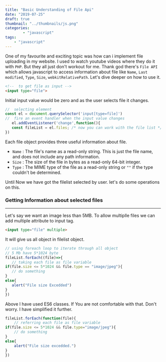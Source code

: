 ```yaml
---
title: "Basic Understanding of File Api"
date: "2019-07-25"
draft: true
thumbnail: "../thumbnails/js.png"
categories:
        - "javascript"
tags:
    - "javascript"
---
```


 One of my favourite and exciting topic was how can i implement file uploading in my website. I used to watch youtube videos where they do it with `PHP`. But they all just don't workout for me. Thank god there's `File API` which  allows javascript to access information about file like `Name`, `Last modified`, `Type`, `Size`, `webkitRelativePath`. Let's dive deeper on how to use it.
 
 ```HTML
 <!--  to get file as input -->
<input type="file">

 ```
 Initial input value would be zero and as the user selects file it changes.
 ```js
//  selecting element
const el = document.querySelector('input[type=file]')
//  fire an event handler when the input value changes
    el.addEventListener('change',function(){
    const fileList = el.files; /* now you can work with the file list */    
})
 ```
 Each file object provides three useful information about file.
 - `Name` : The file's name as a read-only string. This is just the file name, and does not include any path information. 
 - `Size` : The size of the file in bytes as a read-only 64-bit integer.
 - `Type` : The MIME type of the file as a read-only string or `""` if the type couldn't be determined.

Until Now we have got the filelist selected by user. let's do some operations on this.
 ### Getting Information about selected files
 ---
 Let's say we want an image less than 5MB. To allow multiplle files we can  add multiple attribute to input tag.
 ```HTML
 <input type="file" multiple>
 ```
 It will give us all object in filelist object.
 ```js
// using foreach loop to iterate through all object
// 5 Mb have 5*1024 byte
fileList.forEach((file)=>{
    // taking each file as file variable
if(file.size <= 5*1024 && file.type == "image/jpeg"){
    // do something
}
else{
    alert("File size Excedded")
}
})
 ```
Above I have used ES6 classes. If You are not comfortable with that. Don't worry. I have simplified it further.
```js
fileList.forEach(function(file){
    // referring each file as file variable
if(file.size <= 5*1024 && file.type="image/jpeg"){
    // do something
}
else{
    alert("File size excedded.")
}
})
```



